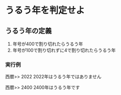 # うるう年を判定せよ

## うるう年の定義
1. 年号が400で割り切れたらうるう年
2. 年号が100で割り切れずに4で割り切れたらうるう年

### 実行例
西暦>> 2022
2022年はうるう年ではありません

西暦>> 2400
2400年はうるう年です
